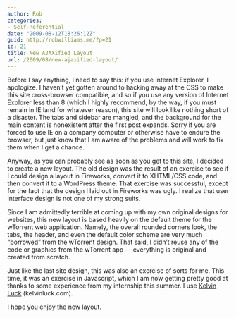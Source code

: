 ```yaml
---
author: Rob
categories:
- Self-Referential
date: "2009-08-12T18:26:12Z"
guid: http://robwilliams.me/?p=21
id: 21
title: New AJAXified Layout
url: /2009/08/new-ajaxified-layout/
---
```

Before I say anything, I need to say this: if you use Internet Explorer, I apologize. I haven’t yet gotten around to hacking away at the CSS to make this site cross-browser compatible, and so if you use any version of Internet Explorer less than 8 (which I highly recommend, by the way, if you must remain in IE land for whatever reason), this site will look like nothing short of a disaster. The tabs and sidebar are mangled, and the background for the main content is nonexistent after the first post expands. Sorry if you are forced to use IE on a company computer or otherwise have to endure the browser, but just know that I am aware of the problems and will work to fix them when I get a chance.

Anyway, as you can probably see as soon as you get to this site, I decided to create a new layout. The old design was the result of an exercise to see if I could design a layout in Fireworks, convert it to XHTML/CSS code, and then convert it to a WordPress theme. That exercise was successful, except for the fact that the design I laid out in Fireworks was ugly. I realize that user interface design is not one of my strong suits.

Since I am admittedly terrible at coming up with my own original designs for websites, this new layout is based heavily on the default theme for the wTorrent web application. Namely, the overall rounded corners look, the tabs, the header, and even the default color scheme are very much “borrowed” from the wTorrent design. That said, I didn’t reuse any of the code or graphics from the wTorrent app — everything is original and created from scratch.

Just like the last site design, this was also an exercise of sorts for me. This time, it was an exercise in Javascript, which I am now getting pretty good at thanks to some experience from my internship this summer. I use [Kelvin Luck](http://kelvinluck.com) (kelvinluck.com).

I hope you enjoy the new layout.